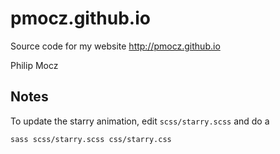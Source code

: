 # pmocz.github.io

Source code for my website http://pmocz.github.io

Philip Mocz

## Notes

To update the starry animation, edit `scss/starry.scss` and do a

```bash
sass scss/starry.scss css/starry.css
```
